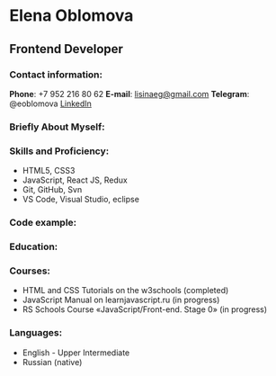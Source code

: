 # Elena Oblomova

## Frontend Developer

### Contact information:

**Phone**: +7 952 216 80 62
**E-mail**: lisinaeg@gmail.com
**Telegram**: @eoblomova
[LinkedIn]( https://www.linkedin.com/in/elena-oblomova-3084b846/)

### Briefly About Myself:

### Skills and Proficiency:

- HTML5, CSS3
- JavaScript, React JS, Redux
- Git, GitHub, Svn
- VS Code, Visual Studio, eclipse

### Code example:

### Education:

### Courses:

- HTML and CSS Tutorials on the w3schools (completed)
- JavaScript Manual on learnjavascript.ru (in progress)
- RS Schools Course «JavaScript/Front-end. Stage 0» (in progress)

### Languages:

- English - Upper Intermediate
- Russian (native)